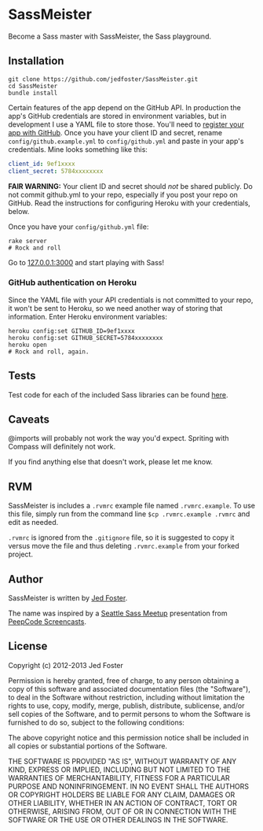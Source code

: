 # SassMeister #

Become a Sass master with SassMeister, the Sass playground.


## Installation ##

```
git clone https://github.com/jedfoster/SassMeister.git
cd SassMeister
bundle install
```

Certain features of the app depend on the GitHub API. In production the app's GitHub credentials are stored in environment variables, but in development I use a YAML file to store those. You'll need to [register your app with GitHub](https://github.com/settings/applications/new). Once you have your client ID and secret, rename `config/github.example.yml` to `config/github.yml` and paste in your app's credentials. Mine looks something like this:

```yaml
client_id: 9ef1xxxx
client_secret: 5784xxxxxxxx
```

**FAIR WARNING:** Your client ID and secret should _not_ be shared publicly. Do not commit github.yml to your repo, especially if you post your repo on GitHub. Read the instructions for configuring Heroku with your credentials, below.

Once you have your `config/github.yml` file:

```
rake server
# Rock and roll
```

Go to [127.0.0.1:3000](http://127.0.0.1:3000) and start playing with Sass!


### GitHub authentication on Heroku ###

Since the YAML file with your API credentials is not committed to your repo, it won't be sent to Heroku, so we need another way of storing that information. Enter Heroku environment variables:

```
heroku config:set GITHUB_ID=9ef1xxxx
heroku config:set GITHUB_SECRET=5784xxxxxxxx
heroku open
# Rock and roll, again.
```


## Tests

Test code for each of the included Sass libraries can be found [here](https://github.com/jedfoster/SassMeister/blob/master/TESTS.md).

## Caveats

@imports will probably not work the way you'd expect. Spriting with Compass will definitely not work.

If you find anything else that doesn't work, please let me know.

## RVM
SassMeister is includes a `.rvmrc` example file named `.rvmrc.example`. To use this file, simply run from the command line `$cp .rvmrc.example .rvmrc` and edit as needed. 

`.rvmrc` is ignored from the `.gitignore` file, so it is suggested to copy it versus move the file and thus deleting `.rvmrc.example` from your forked project.

## Author
SassMeister is written by [Jed Foster][jedfoster].

The name was inspired by a [Seattle Sass Meetup][meetup] presentation from [PeepCode Screencasts][peepcode].

## License
Copyright (c) 2012-2013 Jed Foster<br>

Permission is hereby granted, free of charge, to any person obtaining a copy of this software and associated documentation files (the "Software"), to deal in the Software without restriction, including without limitation the rights to use, copy, modify, merge, publish, distribute, sublicense, and/or sell copies of the Software, and to permit persons to whom the Software is furnished to do so, subject to the following conditions:

The above copyright notice and this permission notice shall be included in all copies or substantial portions of the Software.

THE SOFTWARE IS PROVIDED "AS IS", WITHOUT WARRANTY OF ANY KIND, EXPRESS OR IMPLIED, INCLUDING BUT NOT LIMITED TO THE WARRANTIES OF MERCHANTABILITY, FITNESS FOR A PARTICULAR PURPOSE AND NONINFRINGEMENT. IN NO EVENT SHALL THE AUTHORS OR COPYRIGHT HOLDERS BE LIABLE FOR ANY CLAIM, DAMAGES OR OTHER LIABILITY, WHETHER IN AN ACTION OF CONTRACT, TORT OR OTHERWISE, ARISING FROM, OUT OF OR IN CONNECTION WITH THE SOFTWARE OR THE USE OR OTHER DEALINGS IN THE SOFTWARE.

[jedfoster]: http://jedfoster.com
[meetup]: http://www.meetup.com/SASSlang/
[peepcode]: [https://peepcode.com]
